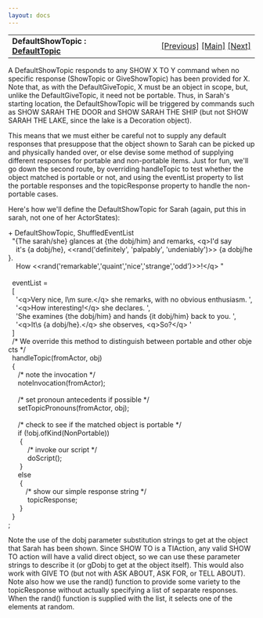```yaml
---
layout: docs
---
```

<table width="100%" data-border="0" data-cellspacing="0"
data-cellpadding="3" data-bgcolor="#C0C0C0">
<colgroup>
<col style="width: 50%" />
<col style="width: 50%" />
</colgroup>
<tbody>
<tr>
<td style="text-align: left;"><strong>DefaultShowTopic : <a
href="defaulttopics-overview.html">DefaultTopic</a><br />
</strong></td>
<td style="text-align: right;"><a
href="defaultgivetopic.html">[Previous]</a> <a
href="generalintroduction.html">[Main]</a> <a
href="defaultgiveshowtopic.html">[Next]</a></td>
</tr>
</tbody>
</table>

  
A DefaultShowTopic responds to any SHOW X TO Y command when no specific
response (ShowTopic or GiveShowTopic) has been provided for X. Note
that, as with the DefaultGiveTopic, X must be an object in scope, but,
unlike the DefaultGiveTopic, it need not be portable. Thus, in Sarah's
starting location, the DefaultShowTopic will be triggered by commands
such as SHOW SARAH THE DOOR and SHOW SARAH THE SHIP (but not SHOW SARAH
THE LAKE, since the lake is a Decoration object).  
  
This means that we must either be careful not to supply any default
responses that presuppose that the object shown to Sarah can be picked
up and physically handed over, or else devise some method of supplying
different responses for portable and non-portable items. Just for fun,
we'll go down the second route, by overriding handleTopic to test
whether the object matched is portable or not, and using the eventList
property to list the portable responses and the topicResponse property
to handle the non-portable cases.  
  
Here's how we'll define the DefaultShowTopic for Sarah (again, put this
in sarah, not one of her ActorStates):  
  
+ DefaultShowTopic, ShuffledEventList  
  "{The sarah/she} glances at {the dobj/him} and remarks, \<q\>I'd say   
    it's {a dobj/he}, \<\<rand('definitely', 'palpably', 'undeniably')\>\> {a dobj/he}.   
    How \<\<rand('remarkable','quaint','nice','strange','odd')\>\>!\</q\> "  
     
  eventList =  
  \[  
    '\<q\>Very nice, I\\m sure.\</q\> she remarks, with no obvious enthusiasm. ',  
    '\<q\>How interesting!\</q\> she declares. ',  
    'She examines {the dobj/him} and hands {it dobj/him} back to you. ',  
    '\<q\>It\\s {a dobj/he}.\</q\> she observes, \<q\>So?\</q\> '      
  \]  
  /\* We override this method to distinguish between portable and other objects \*/  
  handleTopic(fromActor, obj)    
  {  
     /\* note the invocation \*/  
     noteInvocation(fromActor);  
       
     /\* set pronoun antecedents if possible \*/  
     setTopicPronouns(fromActor, obj);  
           
     /\* check to see if the matched object is portable \*/  
     if (!obj.ofKind(NonPortable))  
      {                     
          /\* invoke our script \*/  
          doScript();  
      }  
     else  
      {  
         /\* show our simple response string \*/  
          topicResponse;  
      }       
  }  
;  
  
Note the use of the dobj parameter substitution strings to get at the
object that Sarah has been shown. Since SHOW TO is a TIAction, any valid
SHOW TO action will have a valid direct object, so we can use these
parameter strings to describe it (or gDobj to get at the object itself).
This would also work with GIVE TO (but not with ASK ABOUT, ASK FOR, or
TELL ABOUT). Note also how we use the rand() function to provide some
variety to the topicResponse without actually specifying a list of
separate responses. When the rand() function is supplied with the list,
it selects one of the elements at random.  
  
  
